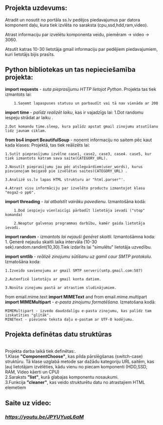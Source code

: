 <b><h2>Projekta uzdevums:</h2></b>

Atradit un nosutit no portāla ss.lv pedējos piedavajumus par datora komponent daļu, kura tiek izvlēta no saraksta (cpu,ssd,hdd,ram,video). 

Atrast informaciju par izvelētu komponenta veidu, piemēram -> video -> 3060.

Atsutīt katras 10-30 lietotāja gmail informaciju par pedējiem piedavajumiem, kuri lietotājs bijis prasīts.

<b><h2>Python bibliotekas un tas nepieciešamība projekta:</h2></b>

<b>import requests</b> - <i>suta pieprasījumu HTTP lietojot Python</i>.
    Projekta tas tiek izmantots lai: 

        1.Saņemt lapaspuses statusu un parbaudīt vai tā nav vienāda ar 200

<b>import time </b >- <i>palīdz realizēt laiku</i>, kas ir vajadzīgs lai:
    1.Dot randomu iespeju strādat ar laiku .

    2.Dot komandu time.sleep, kura palīdz apstat gmail zinojumu atsutīšanu lidz jaunam ciklam.


<b>from bs4 import BeautifulSoup</b> -</i> noņemt informaciju no saitem </i>pēc kaut kada klases:
    Projektā, tas tiek reālizēts lai:

    1.Sutīt pieprasījumu izvēlne case1, case2, case3, case4. case5, kur tiek izmantots katram sava saite(CATEGORY_URL).

    2.Nosutīt pieprasījumu jau pēc atslegvārdiem(user_words), kurus pievienojam beigas0 pie izvēlētas saites(CATEGORY_URL) .

    3.Analizē ss.lv lapas HTML strukturu ar "html.parser"'.

    4.Atrast visu informāciju par izvelēto productu izmantojot klasu "msga2-o pp6".

<b>import threading</b> - <i>lai atbalstīt vairāku pavedienu</i>.
    Izmantošāna kodā:

        1.Dod iespieju vienlaicīgi pārbadīt lietotāja ievadi ("stop" komanda)

        2.Neaptur galvenas programmas darbību, kamēr gaida lietotāja ievadi.

<b>import random</b> - <i>izmantots lai nejauši ģenēret skaitli</i>.
    Izmantošāmna koda:
        1. Ģenerē nejaušu skaitli laika intervāla (10-30 sek).random.randint(10,30).Tiek izdarīts lai "simulētu" lietotāja uzvedību.

<b>import smtlib</b> -<i> reālizē zinojumu sūtīšanu uz gamil caur SMTP protokolu</i>.
    Izmatošāna koda:

    1.Izveido savienojumu ar gmail SMTP serveri(smtp.gmail.com:587)

    2.Autenficē lietotāju ar gmail konta datiem.

    3.Nosūta zinojumu pastā ar atrastiem sludinājumiem.

from email.mime.text <b>import MIMEText</b> and 
from email.mime.multipart <b> import MIMEMultipart</b> - <i> e-pasta zinojumu formatēšana.</i>
    Izmatošana kodā: 

    MIMEMultipart - izvedo daudzdalīgu e-pasta zinojumu, kas palīdz tam izskatīties "glītāk".
    MINEText - pievieno teksta daļu e-pastam ar UTF-8 kodējumu.

<b><h2>Projekta definētas datu struktūras</h2></b><br/>
    Projekta darba laikā tiek definētas:.</br>
    1.Klase <b>"ComponentChoose"</b>, kas pilda pārslēgšanas (switch-case) struktūru.
    Tā klase uzglabā metode sar dažādu kategoriju URL saitēm, kas ļauj lietotājam izvēlēties, kādu vienu no piecam komponenti (HDD,SSD, RAM, Video kāerti un CPU) </br>
    2.Saraksts <b>"list"</b>, kurā glabajas komponentu nosaukumi.</br>
    3.Funkcija <b>"cleaner"</b>, kas veido strukturētu datu no atrastajiem HTML  elemetiem 

<b><h2>Saite uz video:</h2> <h3><i><a>https://youtu.be/JPYUYuaL6aM</a></i></h3><b>
